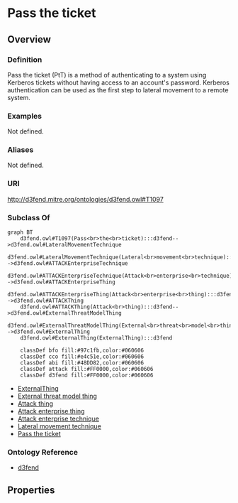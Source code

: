 # Pass the ticket

## Overview

### Definition
Pass the ticket (PtT) is a method of authenticating to a system using Kerberos tickets without having access to an account's password. Kerberos authentication can be used as the first step to lateral movement to a remote system.

### Examples
Not defined.

### Aliases
Not defined.

### URI
http://d3fend.mitre.org/ontologies/d3fend.owl#T1097

### Subclass Of
```mermaid
graph BT
    d3fend.owl#T1097(Pass<br>the<br>ticket):::d3fend-->d3fend.owl#LateralMovementTechnique
    d3fend.owl#LateralMovementTechnique(Lateral<br>movement<br>technique):::d3fend-->d3fend.owl#ATTACKEnterpriseTechnique
    d3fend.owl#ATTACKEnterpriseTechnique(Attack<br>enterprise<br>technique):::d3fend-->d3fend.owl#ATTACKEnterpriseThing
    d3fend.owl#ATTACKEnterpriseThing(Attack<br>enterprise<br>thing):::d3fend-->d3fend.owl#ATTACKThing
    d3fend.owl#ATTACKThing(Attack<br>thing):::d3fend-->d3fend.owl#ExternalThreatModelThing
    d3fend.owl#ExternalThreatModelThing(External<br>threat<br>model<br>thing):::d3fend-->d3fend.owl#ExternalThing
    d3fend.owl#ExternalThing(ExternalThing):::d3fend
    
    classDef bfo fill:#97c1fb,color:#060606
    classDef cco fill:#e4c51e,color:#060606
    classDef abi fill:#48DD82,color:#060606
    classDef attack fill:#FF0000,color:#060606
    classDef d3fend fill:#FF0000,color:#060606
```

- [ExternalThing](/docs/ontology/reference/model/ExternalThing/ExternalThing.md)
- [External threat model thing](/docs/ontology/reference/model/ExternalThing/External%20threat%20model%20thing/External%20threat%20model%20thing.md)
- [Attack thing](/docs/ontology/reference/model/ExternalThing/External%20threat%20model%20thing/Attack%20thing/Attack%20thing.md)
- [Attack enterprise thing](/docs/ontology/reference/model/ExternalThing/External%20threat%20model%20thing/Attack%20thing/Attack%20enterprise%20thing/Attack%20enterprise%20thing.md)
- [Attack enterprise technique](/docs/ontology/reference/model/ExternalThing/External%20threat%20model%20thing/Attack%20thing/Attack%20enterprise%20thing/Attack%20enterprise%20technique/Attack%20enterprise%20technique.md)
- [Lateral movement technique](/docs/ontology/reference/model/ExternalThing/External%20threat%20model%20thing/Attack%20thing/Attack%20enterprise%20thing/Attack%20enterprise%20technique/Lateral%20movement%20technique/Lateral%20movement%20technique.md)
- [Pass the ticket](/docs/ontology/reference/model/ExternalThing/External%20threat%20model%20thing/Attack%20thing/Attack%20enterprise%20thing/Attack%20enterprise%20technique/Lateral%20movement%20technique/Pass%20the%20ticket/Pass%20the%20ticket.md)


### Ontology Reference
- [d3fend](http://d3fend.mitre.org/ontologies/d3fend.owl#)

## Properties
